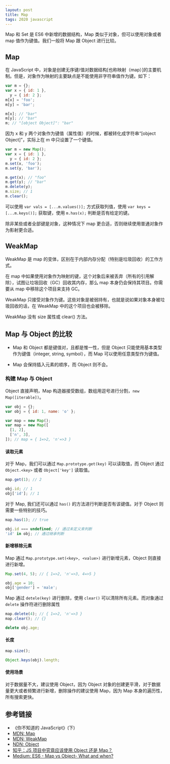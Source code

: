 ```yaml
---
layout: post
title: Map
tags: 2020 javascript
---
```


Map 和 Set 是 ES6 中新增的数据结构，Map 类似于对象，但可以使用对象或者 map 值作为键值。我们一般将 Map 跟 Object 进行比较。

## Map

在 JavaScript 中，对象是创建无序键/值对数据结构[也称映射（map）]的主要机制。但是，对象作为映射的主要缺点是不能使用非字符串值作为键。如下：

```js
var m = {};
var x = { id: 1 },
  y = { id: 2 };
m[x] = 'foo';
m[y] = 'bar';

m[x]; // "bar"
m[y]; // "bar"
m; // "[object Object]": "bar"
```

因为 x 和 y 两个对象作为键值（属性值）的时候，都被转化成字符串“[object Object]”，实际上在 m 中只设置了一个键值。

```js
var m = new Map();
var x = { id: 1 },
  y = { id: 2 };
m.set(x, 'foo');
m.set(y, 'bar');

m.get(x); // "foo"
m.get(y); // "bar"
m.delete(y);
m.size; // 1
m.clear();
```

可以使用 `var vals = [...m.values()];` 方式获取列值，使用 `var keys = [...m.keys()];` 获取键，使用 `m.has(x);` 判断是否有给定的键。

除非某些或者全部键是对象，这种情况下 map 更合适，否则继续使用普通对象作为影射更合适。

## WeakMap

WeakMap 是 map 的变体，区别在于内部内存分配（特别是垃圾回收）的工作方式。

在 map 中如果使用对象作为映射的键，这个对象后来被丢弃（所有的引用解除），试图让垃圾回收（GC）回收其内存，那么 map 本身仍会保持其项目。你需要从 map 中移除这个项目来支持 GC。

WeakMap 只接受对象作为键。这些对象是被弱持有，也就是说如果对象本身被垃圾回收的话，在 WeakMap 中的这个项目也会被移除。

WeakMap 没有 size 属性或 clear() 方法。

## Map 与 Object 的比较

- Map 和 Object 都是键值对，且都是惟一性，但是 Object 只能使用基本类型作为键值（integer, string, symbol），而 Map 可以使用任意类型作为键值。

- Map 会保持插入元素的顺序，而 Object 则不会。

### 构建 Map 与 Object

Object 直接声明，Map 构造器接受数组，数组用逗号进行分割，`new Map([iterable])`。

```js
var obj = {};
var obj = { id: 1, name: 'o' };

var map = new Map();
var map = new Map([
  [1, 2],
  ['n', 3],
]); // map = { 1=>2, 'n'=>3 }
```

#### 读取元素

对于 Map，我们可以通过 `Map.prototype.get(key)` 可以读取值，而 Object 通过 `Object.<key>` 或者 `Object['key']` 读取值。

```js
map.get(1); // 2

obj.id; // 1
obj['id']; // 1
```

对于 Map, 我们还可以通过 `has()` 的方法进行判断是否有该键值。对于 Object 则需要一些特别的技巧。

```js
map.has(1); // true

obj.id === undefined; // 通过未定义来判断
'id' in obj; // 通过继承判断
```

#### 新增移除元素

Map 通过 `Map.prototype.set(<key>, <value>)` 进行新增元素，Object 则直接进行新增。

```js
Map.set(4, 5); // { 1=>2, 'n'=>3, 4=>5 }

obj.age = 10;
obj['gender'] = 'male';
```

Map 通过 `detele(key)` 进行删除，使用 `clear()` 可以清除所有元素。而对象通过 `delete` 操作符进行删除属性

```js
map.delete(4); // { 1=>2, 'n'=>3 }
map.clear(); // {}

delete obj.age;
```

#### 长度

```js
map.size();

Object.keys(obj).length;
```

#### 使用场景

对于数据量不大，建议使用 Object，因为 Object 对象的创建更平滑，对于数据量更大或者频繁进行新增，删除操作的建议使用 Map，因为 Map 本身的遍历性，所有搜索更快。

## 参考链接

- 《你不知道的 JavaScript》(下)
- [MDN: Map](https://developer.mozilla.org/en-US/docs/Web/JavaScript/Reference/Global_Objects/Map)
- [MDN: WeakMap](https://developer.mozilla.org/en-US/docs/Web/JavaScript/Reference/Global_Objects/WeakMap)
- [NDN: Object](https://developer.mozilla.org/en-US/docs/Web/JavaScript/Reference/Global_Objects/Object)
- [知乎：JS 项目中究竟应该使用 Object 还是 Map？](https://zhuanlan.zhihu.com/p/358378689)
- [Medium: ES6 - Map vs Object- What and when?](https://medium.com/front-end-weekly/es6-map-vs-object-what-and-when-b80621932373)

